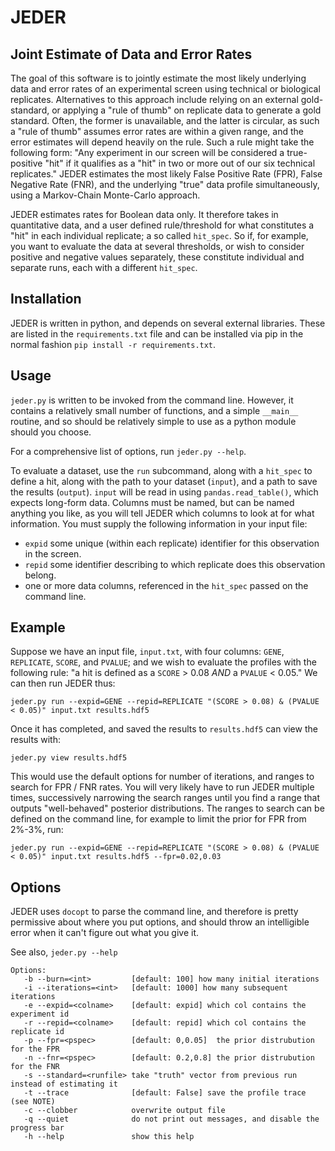 JEDER
=====

Joint Estimate of Data and Error Rates
--------------------------------------

The goal of this software is to jointly estimate the most likely underlying data and error rates of an experimental screen using technical or biological replicates. Alternatives to this approach include relying on an external gold-standard, or applying a "rule of thumb" on replicate data to generate a gold standard. Often, the former is unavailable, and the latter is circular, as such a "rule of thumb" assumes error rates are within a given range, and the error estimates will depend heavily on the rule. Such a rule might take the following form: "Any experiment in our screen will be considered a true-positive "hit" if it qualifies as a "hit" in two or more out of our six technical replicates." JEDER estimates the most likely False Positive Rate (FPR), False Negative Rate (FNR), and the underlying "true" data profile simultaneously, using a Markov-Chain Monte-Carlo approach.

JEDER estimates rates for Boolean data only. It therefore takes in quantitative data, and a user defined rule/threshold for what constitutes a "hit" in each individual replicate; a so called `hit_spec`. So if, for example, you want to evaluate the data at several thresholds, or wish to consider positive and negative values separately, these constitute individual and separate runs, each with a different `hit_spec`.

Installation
------------
JEDER is written in python, and depends on several external libraries. These are listed in the `requirements.txt` file and can be installed via pip in the normal fashion `pip install -r requirements.txt`.


Usage
-----
`jeder.py` is written to be invoked from the command line. However, it contains a relatively small number of functions, and a simple `__main__` routine, and so should be relatively simple to use as a python module should you choose.

For a comprehensive list of options, run `jeder.py --help`.

To evaluate a dataset, use the `run` subcommand, along with a `hit_spec` to define a hit, along with the path to your dataset (`input`), and a path to save the results (`output`). `input` will be read in using `pandas.read_table()`, which expects long-form data. Columns must be named, but can be named anything you like, as you will tell JEDER which columns to look at for what information. You must supply the following information in your input file:
  * `expid` some unique (within each replicate) identifier for this observation in the screen.
  * `repid` some identifier describing to which replicate does this observation belong.
  * one or more data columns, referenced in the `hit_spec` passed on the command line.
  
Example
-------
Suppose we have an input file, `input.txt`, with four columns: `GENE`, `REPLICATE`, `SCORE`, and `PVALUE`; and we wish to evaluate the profiles with the following rule: "a hit is defined as a `SCORE` > 0.08 *AND* a `PVALUE` < 0.05." We can then run JEDER thus:
```
jeder.py run --expid=GENE --repid=REPLICATE "(SCORE > 0.08) & (PVALUE < 0.05)" input.txt results.hdf5
```
Once it has completed, and saved the results to `results.hdf5` can view the results with:
```
jeder.py view results.hdf5
```
This would use the default options for number of iterations, and ranges to search for FPR / FNR rates. You will very likely have to run JEDER multiple times, successively narrowing the search ranges until you find a range that outputs "well-behaved" posterior distributions. The ranges to search can be defined on the command line, for example to limit the prior for FPR from 2%-3%, run:
```
jeder.py run --expid=GENE --repid=REPLICATE "(SCORE > 0.08) & (PVALUE < 0.05)" input.txt results.hdf5 --fpr=0.02,0.03
```

Options
-------
JEDER uses `docopt` to parse the command line, and therefore is pretty permissive about where you put options, and should throw an intelligible error when it can't figure out what you give it. 

See also, `jeder.py --help`
```
Options:
   -b --burn=<int>         [default: 100] how many initial iterations
   -i --iterations=<int>   [default: 1000] how many subsequent iterations
   -e --expid=<colname>    [default: expid] which col contains the experiment id
   -r --repid=<colname>    [default: repid] which col contains the replicate id
   -p --fpr=<pspec>        [default: 0,0.05]  the prior distrubution for the FPR
   -n --fnr=<pspec>        [default: 0.2,0.8] the prior distrubution for the FNR
   -s --standard=<runfile> take "truth" vector from previous run instead of estimating it
   -t --trace              [default: False] save the profile trace (see NOTE) 
   -c --clobber            overwrite output file
   -q --quiet              do not print out messages, and disable the progress bar
   -h --help               show this help
```

